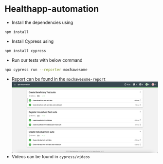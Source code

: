 # Healthapp-automation

- Install the dependencies using

```bash
npm install
```

- Install Cypress using

```bash
npm install cypress
```

- Run our tests with below command

```bash
npx cypress run --reporter mochawesome
```

- Report can be found in the `mochawesome-report`
  ![Alt text](sample-report.png?raw=true "Sample Report")
- Videos can be found in `cypress/videos`
